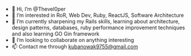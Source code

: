 - 👋 Hi, I’m @Thevel0per
- 👀 I’m interested in RoR, Web Dev, Ruby, ReactJS, Software Architecture
- 🌱 I’m currently sharpening my Rails skills, learning about architecture, design patterns, databases, ruby performance improvement techniques and also learning GO Gin framework
- 💞️ I’m looking to collaborate on anything interesting
- 📫 Contact me through kubanowak9755@gmail.com

<!---
Thevel0per/Thevel0per is a ✨ special ✨ repository because its `README.md` (this file) appears on your GitHub profile.
You can click the Preview link to take a look at your changes.
--->

